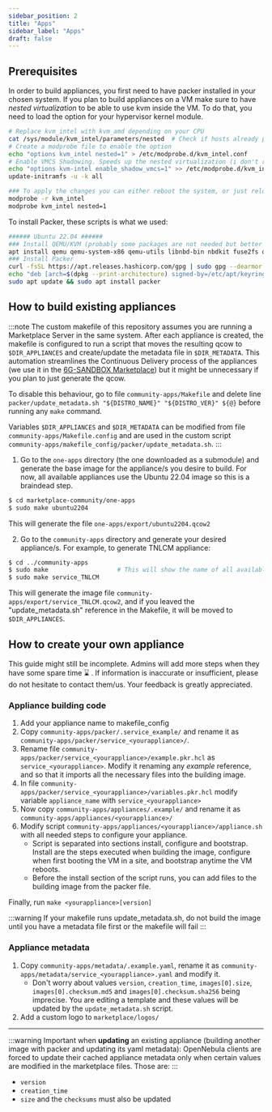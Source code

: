 ```yaml
---
sidebar_position: 2
title: "Apps"
sidebar_label: "Apps"
draft: false
---
```


## Prerequisites

In order to build appliances, you first need to have packer installed in your chosen system.
If you plan to build appliances on a VM make sure to have *nested virtualization* to be able to use kvm inside the VM. To do that, you need to load the option for your hypervisor kernel module.

```bash
# Replace kvm_intel with kvm_amd depending on your CPU
cat /sys/module/kvm_intel/parameters/nested  # Check if hosts already permits nested virtualization
# Create a modprobe file to enable the option
echo "options kvm_intel nested=1" > /etc/modprobe.d/kvm_intel.conf
# Enable VMCS Shadowing. Speeds up the nested virtualization (i don't remember the source of this)
echo "options kvm-intel enable_shadow_vmcs=1" >> /etc/modprobe.d/kvm_intel.conf
update-initramfs -u -k all

### To apply the changes you can either reboot the system, or just reload the module (you still need to have no active VMs in the host)
modprobe -r kvm_intel
modprobe kvm_intel nested=1
```

To install Packer, these scripts is what we used:

```bash
###### Ubuntu 22.04 ######
### Install QEMU/KVM (probably some packages are not needed but better safe than sorry)
apt install qemu qemu-system-x86 qemu-utils libnbd-bin nbdkit fuse2fs qemu-system ovmf cloud-utils cloud-image-utils parted genisoimage guestfs-tools make nginx dpkg rpm rsync ruby 
### Install Packer
curl -fsSL https://apt.releases.hashicorp.com/gpg | sudo gpg --dearmor -o /etc/apt/keyrings/hashicorp.gpg
echo "deb [arch=$(dpkg --print-architecture) signed-by=/etc/apt/keyrings/hashicorp.gpg] https://apt.releases.hashicorp.com $(lsb_release -cs) main" | sudo tee /etc/apt/sources.list.d/hashicorp.list > /dev/null
sudo apt update && sudo apt install packer
```

## How to build existing appliances

:::note
The custom makefile of this repository assumes you are running a Marketplace Server in the same system. After each appliance is created, the makefile is configured to run a script that moves the resulting qcow to `$DIR_APPLIANCES` and create/update the metadata file in `$DIR_METADATA`. This automation streamlines the Continuous Delivery process of the appliances (we use it in the [6G-SANDBOX Marketplace](https://marketplace.mobilesandbox.cloud:9443/appliance)) but it might be unnecessary if you plan to just generate the qcow.

To disable this behaviour, go to file `community-apps/Makefile` and delete line `packer/update_metadata.sh "${DISTRO_NAME}" "${DISTRO_VER}" ${@}` before running any `make` command.

Variables `$DIR_APPLIANCES` and `$DIR_METADATA` can be modified from file `community-apps/Makefile.config` and are used in the custom script `community-apps/makefile_config/packer/update_metadata.sh`.
:::

1. Go to the `one-apps` directory (the one downloaded as a submodule) and generate the base image for the appliance/s you desire to build. For now, all available appliances use the Ubuntu 22.04 image so this is a braindead step.
```bash
$ cd marketplace-community/one-apps
$ sudo make ubuntu2204
```
This will generate the file `one-apps/export/ubuntu2204.qcow2`

2. Go to the `community-apps` directory and generate your desired appliance/s. For example, to generate TNLCM appliance:
```bash
$ cd ../community-apps
$ sudo make                   # This will show the name of all available appliances to build
$ sudo make service_TNLCM
```
This will generate the image file `community-apps/export/service_TNLCM.qcow2`, and if you leaved the "update_metadata.sh" reference in the Makefile, it will be moved to `$DIR_APPLIANCES`.

## How to create your own appliance

This guide might still be incomplete. Admins will add more steps when they have some spare time ⌛ . If information is inaccurate or insufficient, please do not hesitate to contact them/us. Your feedback is greatly appreciated.

### Appliance building code

1. Add your appliance name to makefile_config
2. Copy `community-apps/packer/.service_example/` and rename it as `community-apps/packer/service_<yourappliance>/`.
3. Rename file `community-apps/packer/service_<yourappliance>/example.pkr.hcl` as `service_<yourappliance>`. Modify it renaming any *example* reference, and so that it imports all the necessary files into the building image.
4. In file `community-apps/packer/service_<yourappliance>/variables.pkr.hcl` modify variable `appliance_name` with `service_<yourappliance>`
5. Now copy `community-apps/appliances/.example/` and rename it as `community-apps/appliances/<yourappliance>/`
6. Modify script `community-apps/appliances/<yourappliance>/appliance.sh` with all needed steps to configure your appliance.
    - Script is separated into sections install, configure and bootstrap. Install are the steps executed when building the image, configure when first booting the VM in a site, and bootstrap anytime the VM reboots.
    - Before the install section of the script runs, you can add files to the building image from the packer file.

Finally, run `make <yourappliance>[version]`

:::warning
If your makefile runs update_metadata.sh, do not build the image until you have a metadata file first or the makefile will fail
:::

### Appliance metadata

1. Copy `community-apps/metadata/.example.yaml`, rename it as `community-apps/metadata/service_<yourappliance>.yaml` and modify it.
    - Don't worry about values `version`, `creation_time`, `images[0].size`, `images[0].checksum.md5` and `images[0].checksum.sha256` being imprecise. You are editing a template and these values will be updated by the `update_metadata.sh` script.
2. Add a custom logo to `marketplace/logos/`

---

:::warning
Important when **updating** an existing appliance (building another image with packer and updating its yaml metadata):
OpenNebula clients are forced to update their cached appliance metadata only when certain values are modified in the marketplace files. Those are:
:::

- `version`
- `creation_time`
- `size` and the `checksums` must also be updated
